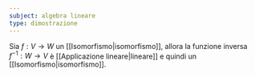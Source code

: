 ```yaml
---
subject: algebra lineare
type: dimostrazione
---
```

Sia $f:V\to W$ un [[Isomorfismo|isomorfismo]], allora la funzione inversa $f^{-1}:W\to V$ è [[Applicazione lineare|lineare]] e quindi un [[Isomorfismo|isomorfismo]].